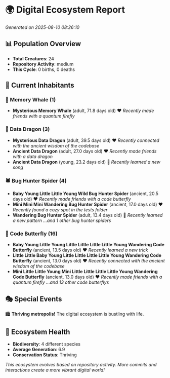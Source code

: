 # 🌍 Digital Ecosystem Report
*Generated on 2025-08-10 08:26:10*

## 📊 Population Overview
- **Total Creatures**: 24
- **Repository Activity**: medium
- **This Cycle**: 0 births, 0 deaths

## 👥 Current Inhabitants

### 🐋 Memory Whale (1)
- **Mysterious Memory Whale** (adult, 71.8 days old) ❤️
  *Recently made friends with a quantum firefly*

### 🐉 Data Dragon (3)
- **Mysterious Data Dragon** (adult, 39.5 days old) ❤️
  *Recently connected with the ancient wisdom of the codebase*
- **Ancient Data Dragon** (adult, 27.0 days old) ❤️
  *Recently made friends with a data dragon*
- **Ancient Data Dragon** (young, 23.2 days old) 💛
  *Recently learned a new song*

### 🕷️ Bug Hunter Spider (4)
- **Baby Young Little Little Young Wild Bug Hunter Spider** (ancient, 20.5 days old) ❤️
  *Recently made friends with a code butterfly*
- **Mini Mini Mini Wandering Bug Hunter Spider** (ancient, 17.0 days old) ❤️
  *Recently found a cozy spot in the tests folder*
- **Wandering Bug Hunter Spider** (adult, 13.4 days old) 💛
  *Recently learned a new pattern*
  *...and 1 other bug hunter spiders*

### 🦋 Code Butterfly (16)
- **Baby Young Little Young Little Little Little Little Young Wandering Code Butterfly** (ancient, 13.5 days old) ❤️
  *Recently learned a new trick*
- **Little Little Baby Young Little Little Little Little Young Wandering Code Butterfly** (ancient, 13.0 days old) ❤️
  *Recently connected with the ancient wisdom of the codebase*
- **Mini Little Little Young Mini Little Little Little Little Young Wandering Code Butterfly** (ancient, 13.0 days old) ❤️
  *Recently made friends with a quantum firefly*
  *...and 13 other code butterflys*

## 🎭 Special Events

🏙️ **Thriving metropolis!** The digital ecosystem is bustling with life.

## 🔬 Ecosystem Health
- **Biodiversity**: 4 different species
- **Average Generation**: 6.9
- **Conservation Status**: Thriving

*This ecosystem evolves based on repository activity. More commits and interactions create a more vibrant digital world!*